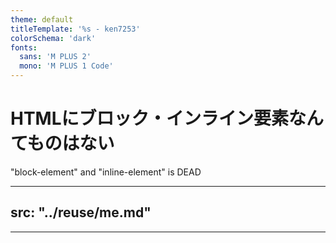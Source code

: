 ```yaml
---
theme: default
titleTemplate: '%s - ken7253'
colorSchema: 'dark'
fonts:
  sans: 'M PLUS 2'
  mono: 'M PLUS 1 Code'
---
```


# HTMLにブロック・インライン要素なんてものはない
"block-element" and "inline-element" is DEAD

---
src: "../reuse/me.md"
---

---
